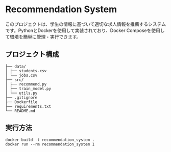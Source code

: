 # Recommendation System

このプロジェクトは、学生の情報に基づいて適切な求人情報を推薦するシステムです。PythonとDockerを使用して実装されており、Docker Composeを使用して環境を簡単に管理・実行できます。

## プロジェクト構成
```recommendation_system/
├── data/
│ ├── students.csv
│ └── jobs.csv
├── src/
│ ├── recommend.py
│ ├── train_model.py
│ └── utils.py
├── .gitignore
├── Dockerfile
├── requirements.txt
└── README.md
```

## 実行方法
```terminal
docker build -t recommendation_system .
docker run --rm recommendation_system 1
```